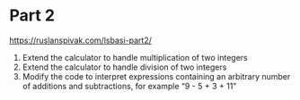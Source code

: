 # Part 2

https://ruslanspivak.com/lsbasi-part2/

1. Extend the calculator to handle multiplication of two integers
2. Extend the calculator to handle division of two integers
3. Modify the code to interpret expressions containing an arbitrary number of additions and subtractions, for example “9 - 5 + 3 + 11”
